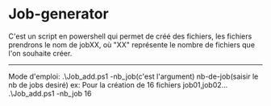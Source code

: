 # Job-generator
C'est un script en powershell qui permet de créé des fichiers, les fichiers prendrons le nom de jobXX, où "XX" représente le nombre de fichiers que l'on souhaite créer.  
________________________________________________________________________________________________________________________________________________________________________

Mode d'emploi: .\Job_add.ps1 -nb_job(c'est l'argument) nb-de-job(saisir le nb de jobs desiré)
                ex: Pour la création de 16 fichiers job01,job02...
                    .\Job_add.ps1 -nb_job 16
  
